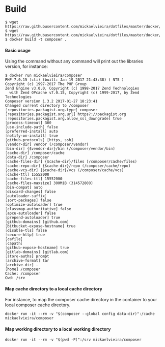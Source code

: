 # Build

```
$ wget https://raw.githubusercontent.com/mickaelvieira/dotfiles/master/docker/composer/Dockerfile
$ wget https://raw.githubusercontent.com/mickaelvieira/dotfiles/master/docker/composer/script.sh
$ docker build -t composer .
```
#### Basic usage

Using the command without any command will print out the libraries version, for instance:

```
$ docker run mickaelvieira/composer
PHP 7.0.15 (cli) (built: Jan 19 2017 21:43:38) ( NTS )
Copyright (c) 1997-2017 The PHP Group
Zend Engine v3.0.0, Copyright (c) 1998-2017 Zend Technologies
  with Zend OPcache v7.0.15, Copyright (c) 1999-2017, by Zend Technologies
Composer version 1.3.2 2017-01-27 18:23:41
Changed current directory to /composer
[repositories.packagist.org.type] composer
[repositories.packagist.org.url] https?://packagist.org
[repositories.packagist.org.allow_ssl_downgrade] true
[process-timeout] 300
[use-include-path] false
[preferred-install] auto
[notify-on-install] true
[github-protocols] [https, ssh]
[vendor-dir] vendor (/composer/vendor)
[bin-dir] {$vendor-dir}/bin (/composer/vendor/bin)
[cache-dir] /composer/cache
[data-dir] /composer
[cache-files-dir] {$cache-dir}/files (/composer/cache/files)
[cache-repo-dir] {$cache-dir}/repo (/composer/cache/repo)
[cache-vcs-dir] {$cache-dir}/vcs (/composer/cache/vcs)
[cache-ttl] 15552000
[cache-files-ttl] 15552000
[cache-files-maxsize] 300MiB (314572800)
[bin-compat] auto
[discard-changes] false
[autoloader-suffix]
[sort-packages] false
[optimize-autoloader] true
[classmap-authoritative] false
[apcu-autoloader] false
[prepend-autoloader] true
[github-domains] [github.com]
[bitbucket-expose-hostname] true
[disable-tls] false
[secure-http] true
[cafile]
[capath]
[github-expose-hostname] true
[gitlab-domains] [gitlab.com]
[store-auths] prompt
[archive-format] tar
[archive-dir] .
[home] /composer
Cache: /composer
Cwd: /srv
```

#### Map cache directory to a local cache directory

For instance, to map the composer cache directory in the container to your local composer cache directory.

```
docker run -it --rm -v "$(composer --global config data-dir)":/cache mickaelvieira/composer
```

#### Map working directory to a local working directory

```
docker run -it --rm -v "$(pwd -P)":/srv mickaelvieira/composer
```

